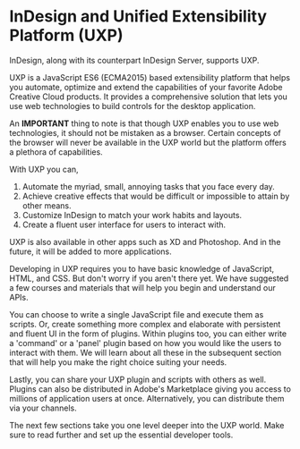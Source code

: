 # InDesign and Unified Extensibility Platform (UXP)

InDesign, along with its counterpart InDesign Server, supports UXP. 

UXP is a JavaScript ES6 (ECMA2015) based extensibility platform that helps you automate, optimize and extend the capabilities of your favorite Adobe Creative Cloud products. It provides a comprehensive solution that lets you use web technologies to build controls for the desktop application.

<InlineAlert variant="info" slots="text"/>

An **IMPORTANT** thing to note is that though UXP enables you to use web technologies, it should not be mistaken as a browser. Certain concepts of the browser will never be available in the UXP world but the platform offers a plethora of capabilities.

With UXP you can, 
1. Automate the myriad, small, annoying tasks that you face every day.
2. Achieve creative effects that would be difficult or impossible to attain by other means.
3. Customize InDesign to match your work habits and layouts.
4. Create a fluent user interface for users to interact with.

UXP is also available in other apps such as XD and Photoshop. And in the future, it will be added to more applications.

Developing in UXP requires you to have basic knowledge of JavaScript, HTML, and CSS. But don't worry if you aren't there yet. We have suggested a few courses and materials that will help you begin and understand our APIs.

You can choose to write a single JavaScript file and execute them as scripts. Or, create something more complex and elaborate with persistent and fluent UI in the form of plugins. Within plugins too, you can either write a 'command' or a 'panel' plugin based on how you would like the users to interact with them. We will learn about all these in the subsequent section that will help you make the right choice suiting your needs.

Lastly, you can share your UXP plugin and scripts with others as well. Plugins can also be distributed in Adobe's Marketplace giving you access to millions of application users at once. Alternatively, you can distribute them via your channels. 

The next few sections take you one level deeper into the UXP world. Make sure to read further and set up the essential developer tools. 

